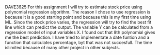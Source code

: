  DAVE3625
For this assignment I will try to estimate stock price using polynomial regression algorithm. 
The reason I chose to use regression is because it is a good starting point and because this is my first time using ML.
Since the stock price varies, the regression will try to find the best fit line which can predict the output.
The variable Y can be calculated from a regression model of input variables X. I found out that 8th polynomial gives me the best prediction. 
I have tried to implementate a date funtion and a function that calculates percentage, byt that was not succesfull. The time islimited because of many other project in other subjects. 
